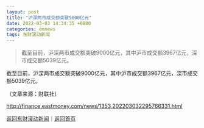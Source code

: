 ```yaml
---
layout: post
title: "沪深两市成交额突破9000亿元"
date: 2022-03-03 14:34:35 +0800
categories: emnews
tags: 东财滚动新闻
---
```

> 截至目前，沪深两市成交额突破9000亿元，其中沪市成交额3967亿元，深市成交额5039亿元。

<p>截至目前，沪深两市成交额突破9000亿元，其中沪市成交额3967亿元，深市成交额5039亿元。</p><p class="em_media">（文章来源：财联社）</p>

<http://finance.eastmoney.com/news/1353,202203032295766331.html>

[返回东财滚动新闻](//finews.withounder.com/emnews/)｜[返回首页](//finews.withounder.com/)